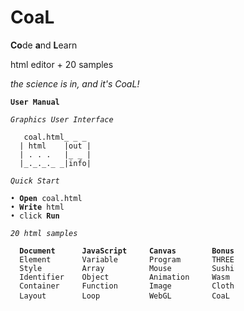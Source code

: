 # CoaL
**Co**de **a**nd **L**earn

html editor + 20 samples

*the science is in, and it's CoaL!*
<pre><code><b>User Manual</b>

<i>Graphics User Interface</i>

   coal.html_ _ _
  | html    |out |
  | . . .   |_ _ |  	
  |_._._._ _|info| 
  
<i>Quick Start </i>

&bullet; <b>Open</b> coal.html
&bullet; <b>Write</b> html
&bullet; click <b>Run</b>

<i>20 html samples </i>

  <b>Document      JavaScript     Canvas        Bonus </b>
  Element       Variable       Program       THREE
  Style         Array          Mouse         Sushi
  Identifier    Object         Animation     Wasm
  Container     Function       Image         Cloth
  Layout        Loop           WebGL         CoaL </code> </pre>
